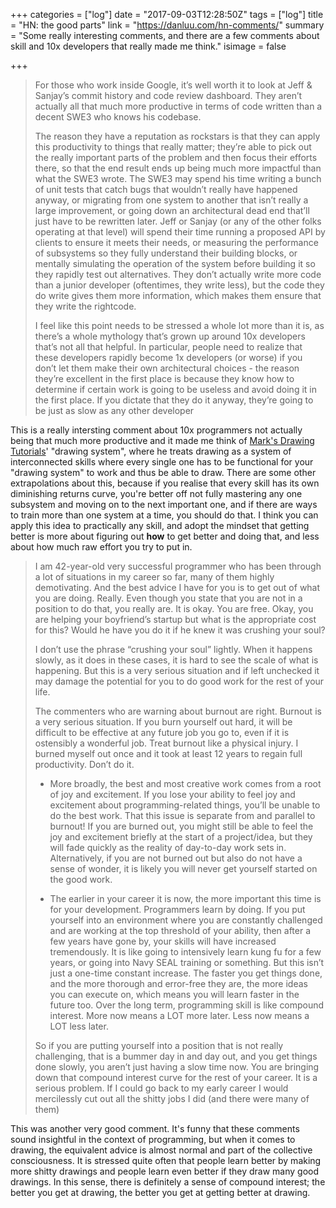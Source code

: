 +++
categories = ["log"]
date = "2017-09-03T12:28:50Z"
tags = ["log"]
title = "HN: the good parts"
link = "https://danluu.com/hn-comments/"
summary = "Some really interesting comments, and there are a few comments about skill and 10x developers that really made me think."
isimage = false

+++

> For those who work inside Google, it’s well worth it to look at Jeff & Sanjay’s commit history and code review dashboard. They aren’t actually all that much more productive in terms of code written than a decent SWE3 who knows his codebase.
>
> The reason they have a reputation as rockstars is that they can apply this productivity to things that really matter; they’re able to pick out the really important parts of the problem and then focus their efforts there, so that the end result ends up being much more impactful than what the SWE3 wrote. The SWE3 may spend his time writing a bunch of unit tests that catch bugs that wouldn’t really have happened anyway, or migrating from one system to another that isn’t really a large improvement, or going down an architectural dead end that’ll just have to be rewritten later. Jeff or Sanjay (or any of the other folks operating at that level) will spend their time running a proposed API by clients to ensure it meets their needs, or measuring the performance of subsystems so they fully understand their building blocks, or mentally simulating the operation of the system before building it so they rapidly test out alternatives. They don’t actually write more code than a junior developer (oftentimes, they write less), but the code they do write gives them more information, which makes them ensure that they write the rightcode.
>
> I feel like this point needs to be stressed a whole lot more than it is, as there’s a whole mythology that’s grown up around 10x developers that’s not all that helpful. In particular, people need to realize that these developers rapidly become 1x developers (or worse) if you don’t let them make their own architectural choices - the reason they’re excellent in the first place is because they know how to determine if certain work is going to be useless and avoid doing it in the first place. If you dictate that they do it anyway, they’re going to be just as slow as any other developer

This is a really intersting comment about 10x programmers not actually being that much more productive and it made me think of [Mark's Drawing Tutorials](https://www.youtube.com/channel/UCYXLyantCxfr6uF6zUTxQLg)' "drawing system", where he treats drawing as a system of interconnected skills where every single one has to be functional for your "drawing system" to work and thus be able to draw. There are some other extrapolations about this, because if you realise that every skill has its own diminishing returns curve, you're better off not fully mastering any one subsystem and moving on to the next important one, and if there are ways to train more than one system at a time, you should do that. I think you can apply this idea to practically any skill, and adopt the mindset that getting better is more about figuring out **how** to get better and doing that, and less about how much raw effort you try to put in.

> I am 42-year-old very successful programmer who has been through a lot of situations in my career so far, many of them highly demotivating. And the best advice I have for you is to get out of what you are doing. Really. Even though you state that you are not in a position to do that, you really are. It is okay. You are free. Okay, you are helping your boyfriend’s startup but what is the appropriate cost for this? Would he have you do it if he knew it was crushing your soul?
> 
> I don’t use the phrase “crushing your soul” lightly. When it happens slowly, as it does in these cases, it is hard to see the scale of what is happening. But this is a very serious situation and if left unchecked it may damage the potential for you to do good work for the rest of your life.
> 
> The commenters who are warning about burnout are right. Burnout is a very serious situation. If you burn yourself out hard, it will be difficult to be effective at any future job you go to, even if it is ostensibly a wonderful job. Treat burnout like a physical injury. I burned myself out once and it took at least 12 years to regain full productivity. Don’t do it.
> 
> * More broadly, the best and most creative work comes from a root of joy and excitement. If you lose your ability to feel joy and excitement about programming-related things, you’ll be unable to do the best work. That this issue is separate from and parallel to burnout! If you are burned out, you might still be able to feel the joy and excitement briefly at the start of a project/idea, but they will fade quickly as the reality of day-to-day work sets in. Alternatively, if you are not burned out but also do not have a sense of wonder, it is likely you will never get yourself started on the good work.
> 
> * The earlier in your career it is now, the more important this time is for your development. Programmers learn by doing. If you put yourself into an environment where you are constantly challenged and are working at the top threshold of your ability, then after a few years have gone by, your skills will have increased tremendously. It is like going to intensively learn kung fu for a few years, or going into Navy SEAL training or something. But this isn’t just a one-time constant increase. The faster you get things done, and the more thorough and error-free they are, the more ideas you can execute on, which means you will learn faster in the future too. Over the long term, programming skill is like compound interest. More now means a LOT more later. Less now means a LOT less later.
> 
> So if you are putting yourself into a position that is not really challenging, that is a bummer day in and day out, and you get things done slowly, you aren’t just having a slow time now. You are bringing down that compound interest curve for the rest of your career. It is a serious problem. If I could go back to my early career I would mercilessly cut out all the shitty jobs I did (and there were many of them)

This was another very good comment. It's funny that these comments sound insightful in the context of programming, but when it comes to drawing, the equivalent advice is almost normal and part of the collective consciousness. It is stressed quite often that people learn better by making more shitty drawings and people learn even better if they draw many good drawings. In this sense, there is definitely a sense of compound interest; the better you get at drawing, the better you get at getting better at drawing.

